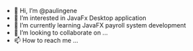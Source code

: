 - 👋 Hi, I’m @paulingene
- 👀 I’m interested in JavaFx Desktop application
- 🌱 I’m currently learning JavaFX payroll system development
- 💞️ I’m looking to collaborate on ...
- 📫 How to reach me ...

<!---
paulingene/paulingene is a ✨ special ✨ repository because its `README.md` (this file) appears on your GitHub profile.
You can click the Preview link to take a look at your changes.
--->
